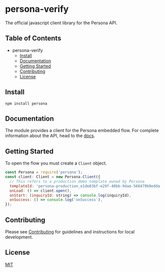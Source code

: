 # persona-verify

The official javascript client library for the Persona API.

## Table of Contents
- persona-verify
  - [Install](#install)
  - [Documentation](#documentation)
  - [Getting Started](#getting-started)
  - [Contributing](#contributing)
  - [License](#license)

## Install

```
npm install persona
```

## Documentation

The module provides a client for the Persona embedded flow.  For complete information about the API, head to the [docs][0].

## Getting Started

To open the flow you must create a `Client` object.

```javascript
const Persona = require('persona');
const client: Client = new Persona.Client({
  // This refers to a production demo template owned by Persona
  templateId: 'persona-production_e1de83bf-e29f-48bb-9dae-568479b9edda',
  onLoad: () => client.open(),
  onStart: (inquiryId: string) => console.log(inquiryId),
  onSuccess: () => console.log('onSuccess'),
});
```

## Contributing

Please see [Contributing](CONTRIBUTING.md) for guidelines and instructions for local development.

## License

[MIT](LICENSE)

[0]: https://documentation.withpersona.com

